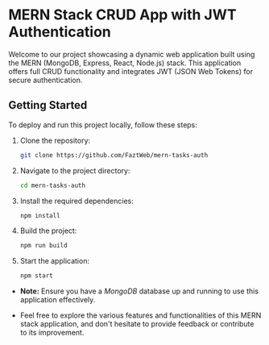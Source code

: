 # MERN Stack CRUD App with JWT Authentication

Welcome to our project showcasing a dynamic web application built using the MERN (MongoDB, Express, React, Node.js) stack. This application offers full CRUD functionality and integrates JWT (JSON Web Tokens) for secure authentication.

## Getting Started
To deploy and run this project locally, follow these steps:

1. Clone the repository:
    ```sh
    git clone https://github.com/FaztWeb/mern-tasks-auth
    ```

2. Navigate to the project directory:
    ```sh
    cd mern-tasks-auth
    ```

3. Install the required dependencies:
    ```sh
    npm install
    ```

4. Build the project:
    ```sh
    npm run build
    ```

5. Start the application:
    ```sh
    npm start
    ```


- **Note:** Ensure you have a *MongoDB* database up and running to use this application effectively.

- Feel free to explore the various features and functionalities of this MERN stack application, and don't hesitate to provide feedback or contribute to its improvement.
